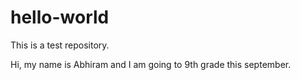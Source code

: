 # hello-world
This is a test repository.


Hi, my name is Abhiram and I am going to 9th grade this september.
